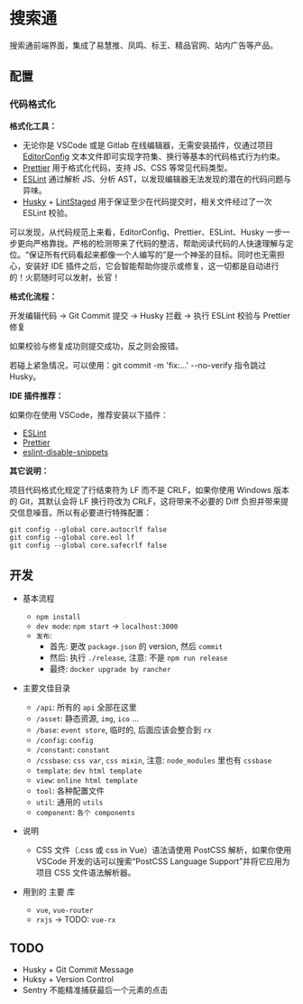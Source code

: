 # 搜索通

搜索通前端界面，集成了易慧推、凤鸣、标王、精品官网、站内广告等产品。

## 配置

### 代码格式化

**格式化工具：**

- 无论你是 VSCode 或是 Gitlab 在线编辑器，无需安装插件，仅通过项目 [EditorConfig](https://editorconfig.org/) 文本文件即可实现字符集、换行等基本的代码格式行为约束。
- [Prettier](https://prettier.io/) 用于格式化代码，支持 JS、CSS 等常见代码类型。
- [ESLint](https://eslint.org/docs/user-guide/getting-started) 通过解析 JS、分析 AST，以发现编辑器无法发现的潜在的代码问题与异味。
- [Husky](https://www.npmjs.com/package/husky) + [LintStaged](https://github.com/okonet/lint-staged) 用于保证至少在代码提交时，相关文件经过了一次 ESLint 校验。

可以发现，从代码规范上来看，EditorConfig、Prettier、ESLint、Husky 一步一步更向严格靠拢。严格的检测带来了代码的整洁，帮助阅读代码的人快速理解与定位。“保证所有代码看起来都像一个人编写的”是一个神圣的目标。同时也无需担心，安装好 IDE 插件之后，它会智能帮助你提示或修复，这一切都是自动进行的！火箭随时可以发射，长官！

**格式化流程：**

开发编辑代码 -> Git Commit 提交 -> Husky 拦截 -> 执行 ESLint 校验与 Prettier 修复

如果校验与修复成功则提交成功，反之则会报错。

若碰上紧急情况，可以使用：git commit -m 'fix:...' --no-verify 指令跳过 Husky。

**IDE 插件推荐：**

如果你在使用 VSCode，推荐安装以下插件：

- [ESLint](https://marketplace.visualstudio.com/items?itemName=dbaeumer.vscode-eslint)
- [Prettier](https://marketplace.visualstudio.com/items?itemName=esbenp.prettier-vscode)
- [eslint-disable-snippets](https://marketplace.visualstudio.com/items?itemName=drKnoxy.eslint-disable-snippets)

**其它说明：**

项目代码格式化规定了行结束符为 LF 而不是 CRLF，如果你使用 Windows 版本的 Git，其默认会将 LF 换行符改为 CRLF，这将带来不必要的 Diff 负担并带来提交信息噪音。所以有必要进行特殊配置：

```shell
git config --global core.autocrlf false
git config --global core.eol lf
git config --global core.safecrlf false
```

## 开发

- 基本流程

  - `npm install`
  - `dev mode`: `npm start` -> `localhost:3000`
  - `发布`:
    - 首先: 更改 `package.json` 的 version, 然后 `commit`
    - 然后: 执行 `./release`, 注意: 不是 `npm run release`
    - 最终: `docker upgrade by rancher`

- 主要文佳目录

  - `/api`: 所有的 `api` 全部在这里
  - `/asset`: 静态资源, `img`, `ico` ...
  - `/base`: `event store`, 临时的, 后面应该会整合到 `rx`
  - `/config`: `config`
  - `/constant`: `constant`
  - `/cssbase`: `css var`, `css mixin`, 注意: `node_modules` 里也有 `cssbase`
  - `template`: `dev html template`
  - `view`: `online html template`
  - `tool`: 各种配置文件
  - `util`: 通用的 `utils`
  - `component`: `各个 components`

- 说明

  - CSS 文件（.css 或 css in Vue）语法请使用 PostCSS 解析，如果你使用 VSCode 开发的话可以搜索“PostCSS Language Support”并将它应用为项目 CSS 文件语法解析器。

- 用到的 主要 库
  - `vue`, `vue-router`
  - `rxjs` -> TODO: `vue-rx`

## TODO

- Husky + Git Commit Message
- Huksy + Version Control
- Sentry 不能精准捕获最后一个元素的点击
